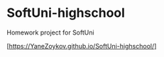 # SoftUni-highschool
Homework project for SoftUni

[https://YaneZoykov.github.io/SoftUni-highschool/]
